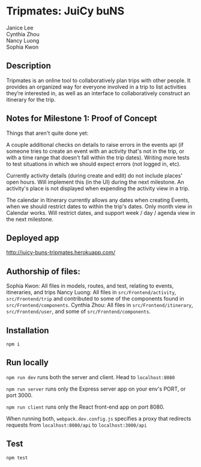 # Tripmates: JuiCy buNS
Janice Lee  
Cynthia Zhou  
Nancy Luong  
Sophia Kwon

## Description
Tripmates is an online tool to collaboratively plan trips with other people. It provides an organized way for everyone involved in a trip to list activities they’re interested in, as well as an interface to collaboratively construct an itinerary for the trip.

## Notes for Milestone 1: Proof of Concept
Things that aren't quite done yet:

A couple additional checks on details to raise errors in the events api (if someone tries to create an event with an activity that's not in the trip, or with a time range that doesn't fall within the trip dates).
Writing more tests to test situations in which we should expect errors (not logged in, etc).

Currently activity details (during create and edit) do not include places' open hours. Will implement this (in the UI) during the next milestone. An activity's place is not displayed when expending the activity view in a trip.

The calendar in Itinerary currently allows any dates when creating Events, when we should restrict dates to within the trip's dates. Only month view in Calendar works. Will restrict dates, and support week / day / agenda view in the next milestone.

## Deployed app
http://juicy-buns-tripmates.herokuapp.com/

## Authorship of files:
Sophia Kwon: All files in models, routes, and test, relating to events, itineraries, and trips
Nancy Luong: All files in `src/Frontend/activity`, `src/Frontend/trip` and contributed to some of the components found in `src/Frontend/components`.
Cynthia Zhou: All files in `src/Frontend/itinerary`, `src/Frontend/user`, and some of `src/Frontend/components`.

## Installation
`npm i`

## Run locally
`npm run dev` runs both the server and client. Head to `localhost:8080`

`npm run server` runs only the Express server app on your env's PORT, or port 3000.

`npm run client` runs only the React front-end app on port 8080.

When running both, `webpack.dev.config.js` specifies a proxy that redirects requests from `localhost:8080/api` to `localhost:3000/api`

## Test
`npm test`

